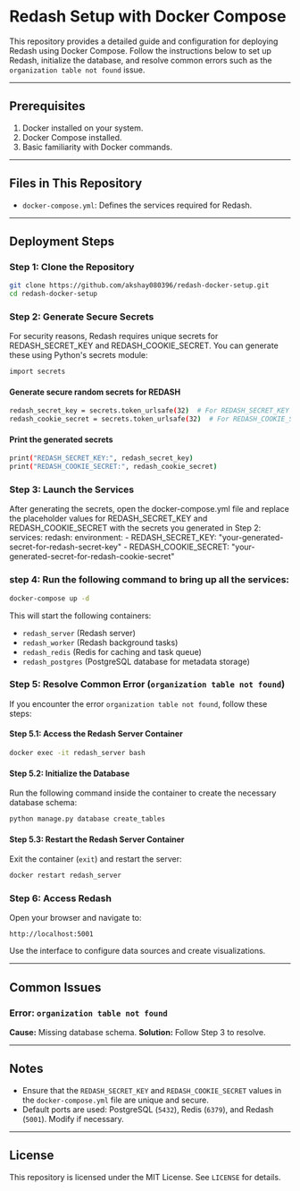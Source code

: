 # Redash Setup with Docker Compose

This repository provides a detailed guide and configuration for deploying Redash using Docker Compose. Follow the instructions below to set up Redash, initialize the database, and resolve common errors such as the `organization table not found` issue.

---

## Prerequisites

1. Docker installed on your system.
2. Docker Compose installed.
3. Basic familiarity with Docker commands.

---

## Files in This Repository

- `docker-compose.yml`: Defines the services required for Redash.

---

## Deployment Steps

### Step 1: Clone the Repository
```bash
git clone https://github.com/akshay080396/redash-docker-setup.git
cd redash-docker-setup
```

### Step 2: Generate Secure Secrets
For security reasons, Redash requires unique secrets for REDASH_SECRET_KEY and REDASH_COOKIE_SECRET. You can generate these using Python's secrets module:
```bash
import secrets
```
#### Generate secure random secrets for REDASH
```bash
redash_secret_key = secrets.token_urlsafe(32)  # For REDASH_SECRET_KEY
redash_cookie_secret = secrets.token_urlsafe(32)  # For REDASH_COOKIE_SECRET
```
#### Print the generated secrets
```bash
print("REDASH_SECRET_KEY:", redash_secret_key)
print("REDASH_COOKIE_SECRET:", redash_cookie_secret)
```

### Step 3: Launch the Services
After generating the secrets, open the docker-compose.yml file and replace the placeholder values for REDASH_SECRET_KEY and REDASH_COOKIE_SECRET with the secrets you generated in Step 2:
services:
  redash:
    environment:
      - REDASH_SECRET_KEY: "your-generated-secret-for-redash-secret-key"
      - REDASH_COOKIE_SECRET: "your-generated-secret-for-redash-cookie-secret"

### step 4: Run the following command to bring up all the services:
```bash
docker-compose up -d
```
This will start the following containers:
- `redash_server` (Redash server)
- `redash_worker` (Redash background tasks)
- `redash_redis` (Redis for caching and task queue)
- `redash_postgres` (PostgreSQL database for metadata storage)

### Step 5: Resolve Common Error (`organization table not found`)
If you encounter the error `organization table not found`, follow these steps:

#### Step 5.1: Access the Redash Server Container
```bash
docker exec -it redash_server bash
```

#### Step 5.2: Initialize the Database
Run the following command inside the container to create the necessary database schema:
```bash
python manage.py database create_tables
```

#### Step 5.3: Restart the Redash Server Container
Exit the container (`exit`) and restart the server:
```bash
docker restart redash_server
```

### Step 6: Access Redash
Open your browser and navigate to:
```
http://localhost:5001
```
Use the interface to configure data sources and create visualizations.

---

## Common Issues

### Error: `organization table not found`
**Cause:** Missing database schema.
**Solution:** Follow Step 3 to resolve.

---

## Notes
- Ensure that the `REDASH_SECRET_KEY` and `REDASH_COOKIE_SECRET` values in the `docker-compose.yml` file are unique and secure.
- Default ports are used: PostgreSQL (`5432`), Redis (`6379`), and Redash (`5001`). Modify if necessary.

---

## License
This repository is licensed under the MIT License. See `LICENSE` for details.
